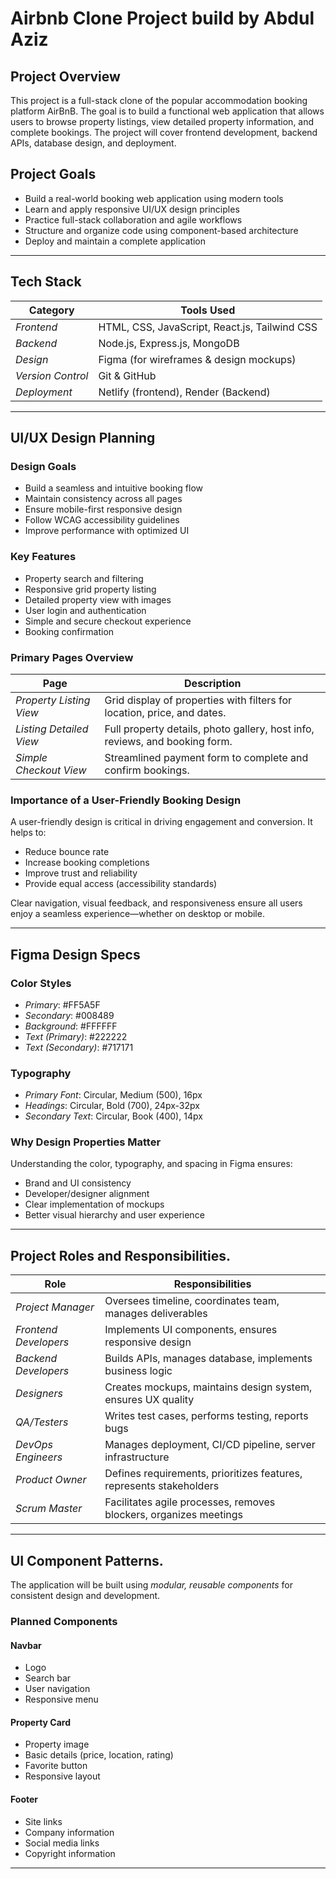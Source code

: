 
#  Airbnb Clone Project build by Abdul Aziz

##  Project Overview

This project is a full-stack clone of the popular accommodation booking platform AirBnB. The goal is to build a functional web application that allows users to browse property listings, view detailed property information, and complete bookings. The project will cover frontend development, backend APIs, database design, and deployment.

##  Project Goals

- Build a real-world booking web application using modern tools
- Learn and apply responsive UI/UX design principles
- Practice full-stack collaboration and agile workflows
- Structure and organize code using component-based architecture
- Deploy and maintain a complete application

---

##  Tech Stack

| Category        | Tools Used                                |
|----------------|--------------------------------------------|
| *Frontend*      | HTML, CSS, JavaScript, React.js, Tailwind CSS |
| *Backend*       | Node.js, Express.js, MongoDB               |
| *Design*        | Figma (for wireframes & design mockups)    |
| *Version Control* | Git & GitHub                            |
| *Deployment*    | Netlify (frontend), Render (Backend) |

---
##  UI/UX Design Planning

###  Design Goals

- Build a seamless and intuitive booking flow
- Maintain consistency across all pages
- Ensure mobile-first responsive design
- Follow WCAG accessibility guidelines
- Improve performance with optimized UI

###  Key Features

- Property search and filtering
- Responsive grid property listing
- Detailed property view with images
- User login and authentication
- Simple and secure checkout experience
- Booking confirmation

###  Primary Pages Overview

| Page                  | Description                                                                 |
|-----------------------|-----------------------------------------------------------------------------|
| *Property Listing View* | Grid display of properties with filters for location, price, and dates.     |
| *Listing Detailed View* | Full property details, photo gallery, host info, reviews, and booking form. |
| *Simple Checkout View*  | Streamlined payment form to complete and confirm bookings.                 |

###  Importance of a User-Friendly Booking Design

A user-friendly design is critical in driving engagement and conversion. It helps to:

- Reduce bounce rate
- Increase booking completions
- Improve trust and reliability
- Provide equal access (accessibility standards)

Clear navigation, visual feedback, and responsiveness ensure all users enjoy a seamless experience—whether on desktop or mobile.

---

##  Figma Design Specs

###  Color Styles

- *Primary*: #FF5A5F
- *Secondary*: #008489
- *Background*: #FFFFFF
- *Text (Primary)*: #222222
- *Text (Secondary)*: #717171

###  Typography

- *Primary Font*: Circular, Medium (500), 16px
- *Headings*: Circular, Bold (700), 24px-32px
- *Secondary Text*: Circular, Book (400), 14px

###  Why Design Properties Matter

Understanding the color, typography, and spacing in Figma ensures:

- Brand and UI consistency
- Developer/designer alignment
- Clear implementation of mockups
- Better visual hierarchy and user experience

---
## Project Roles and Responsibilities.

| Role               | Responsibilities                                                                 |
|--------------------|----------------------------------------------------------------------------------|
| *Project Manager*  | Oversees timeline, coordinates team, manages deliverables                |
| *Frontend Developers* |Implements UI components, ensures responsive design          |
| *Backend Developers*  |Builds APIs, manages database, implements business logic                              |
| *Designers*         | Creates mockups, maintains design system, ensures UX quality                 |
| *QA/Testers*        | Writes test cases, performs testing, reports bugs          |
| *DevOps Engineers*  |Manages deployment, CI/CD pipeline, server infrastructure                          |
| *Product Owner*     | Defines requirements, prioritizes features, represents stakeholders       |
| *Scrum Master*      | Facilitates agile processes, removes blockers, organizes meetings           |

---

## UI Component Patterns.

The application will be built using *modular, reusable components* for consistent design and development.

### Planned Components

#### Navbar

- Logo
- Search bar
- User navigation 
- Responsive menu

#### Property Card

- Property image
- Basic details (price, location, rating)
- Favorite button
- Responsive layout

####  Footer

- Site links
- Company information
- Social media links
- Copyright information
---





